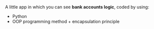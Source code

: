<div>
    <p>A little app in which you can see <b>bank accounts logic</b>, coded by using:</p>
    <ul>
        <li>Python</li>
        <li>OOP programming method + encapsulation principle</li>
    </ul>
</div>
